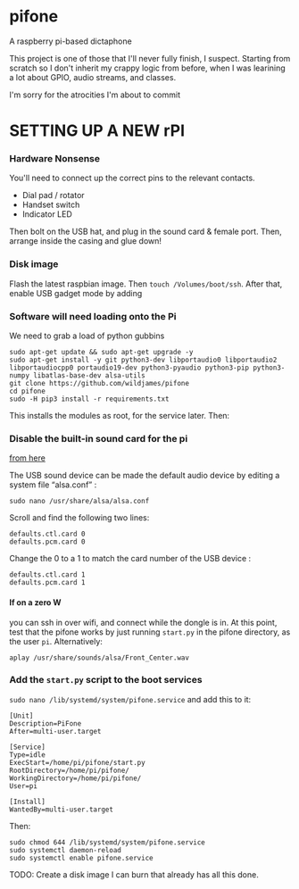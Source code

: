 # pifone
A raspberry pi-based dictaphone


This project is one of those that I'll never fully finish, I suspect. Starting from scratch so I don't inherit my crappy logic from before, when I was learining a lot about GPIO, audio streams, and classes.

I'm sorry for the atrocities I'm about to commit

# SETTING UP A NEW rPI

### Hardware Nonsense

You'll need to connect up the correct pins to the relevant contacts. 
  - Dial pad / rotator
  - Handset switch
  - Indicator LED

Then bolt on the USB hat, and plug in the sound card & female port. Then, arrange inside the casing and glue down!
  
### Disk image

Flash the latest raspbian image. Then `touch /Volumes/boot/ssh`. After that, enable USB gadget mode by adding 
  
### Software will need loading onto the Pi

We need to grab a load of python gubbins
```
sudo apt-get update && sudo apt-get upgrade -y
sudo apt-get install -y git python3-dev libportaudio0 libportaudio2 libportaudiocpp0 portaudio19-dev python3-pyaudio python3-pip python3-numpy libatlas-base-dev alsa-utils
git clone https://github.com/wildjames/pifone
cd pifone
sudo -H pip3 install -r requirements.txt
```
This installs the modules as root, for the service later. Then:

### Disable the built-in sound card for the pi

[from here](https://www.instructables.com/id/Disable-the-Built-in-Sound-Card-of-Raspberry-Pi/)

The USB sound device can be made the default audio device by editing a system file “alsa.conf” :

```
sudo nano /usr/share/alsa/alsa.conf
```
Scroll and find the following two lines:
```
defaults.ctl.card 0
defaults.pcm.card 0
```

Change the 0 to a 1 to match the card number of the USB device :

```
defaults.ctl.card 1
defaults.pcm.card 1
```

#### If on a zero W

you can ssh in over wifi, and connect while the dongle is in. At this point, test that the pifone works by just running `start.py` in the pifone directory, as the user `pi`. Alternatively:

```
aplay /usr/share/sounds/alsa/Front_Center.wav
```

### Add the `start.py` script to the boot services

`sudo nano /lib/systemd/system/pifone.service` and add this to it:

```
[Unit]
Description=PiFone
After=multi-user.target

[Service]
Type=idle
ExecStart=/home/pi/pifone/start.py
RootDirectory=/home/pi/pifone/
WorkingDirectory=/home/pi/pifone/
User=pi

[Install]
WantedBy=multi-user.target
```

Then:
```
sudo chmod 644 /lib/systemd/system/pifone.service
sudo systemctl daemon-reload
sudo systemctl enable pifone.service
```
    
    
TODO: Create a disk image I can burn that already has all this done.
